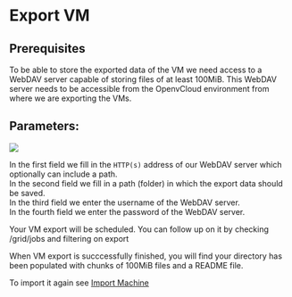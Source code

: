# Export VM

## Prerequisites

To be able to store the exported data of the VM we need access to a WebDAV server capable of storing files of at least 100MiB. This WebDAV server needs to be accessible from the OpenvCloud environment from where we are exporting the VMs.

## Parameters:

![](exportvm.png)


In the first field we fill in the `HTTP(s)` address of our WebDAV server which optionally can include a path.  
In the second field we fill in a path (folder) in which the export data should be saved.  
In the third field we enter the username of the WebDAV server.  
In the fourth field we enter the password of the WebDAV server.  

Your VM export will be scheduled. You can follow up on it by checking /grid/jobs and filtering on export

When VM export is succcessfully finished, you will find your directory has been populated with chunks of 100MiB files and a README file.

To import it again see [Import Machine](../../CloudSpaces/CloudSpaces.md)
